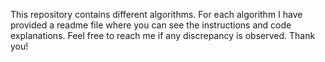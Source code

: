 This repository contains different algorithms. For each algorithm I have provided a readme file where you can see the instructions and code explanations. Feel free to reach me if any discrepancy is observed. Thank you!
